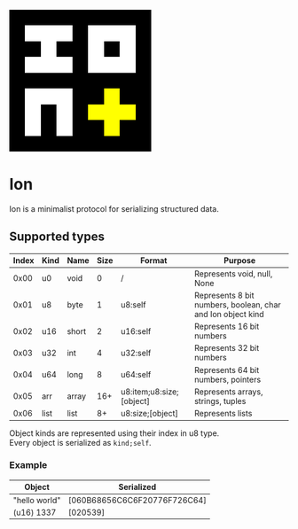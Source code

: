 ![screenshot](../data/icon.png)

# Ion

Ion is a minimalist protocol for serializing structured data.

## Supported types

| Index | Kind | Name  | Size | Format                   | Purpose                                                     |
|-------|------|-------|------|--------------------------|-------------------------------------------------------------|
| 0x00  | u0   | void  | 0    | /                        | Represents void, null, None                                 |
| 0x01  | u8   | byte  | 1    | u8:self                  | Represents 8 bit numbers, boolean, char and Ion object kind |
| 0x02  | u16  | short | 2    | u16:self                 | Represents 16 bit numbers                                   |
| 0x03  | u32  | int   | 4    | u32:self                 | Represents 32 bit numbers                                   |
| 0x04  | u64  | long  | 8    | u64:self                 | Represents 64 bit numbers, pointers                         |
| 0x05  | arr  | array | 16+  | u8:item;u8:size;[object] | Represents arrays, strings, tuples                          |
| 0x06  | list | list  | 8+   | u8:size;[object]         | Represents lists                                            |

Object kinds are represented using their index in u8 type. \
Every object is serialized as `kind;self`.

### Example

| Object        | Serialized                   |
|---------------|------------------------------|
| "hello world" | [060B68656C6C6F20776F726C64] |
| (u16) 1337    | [020539]                     |

